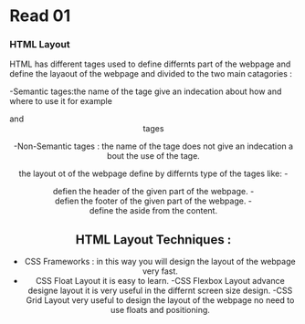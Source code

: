 # Read 01
### HTML Layout 
 HTML has different tages used to define differnts part of the webpage and define the layaout of the webpage and divided to the two main catagories :
 
 -Semantic tages:the name of the tage give an indecation about how and where to use it for example <footer> and <header> tages
 
 -Non-Semantic tages : the name of the tage does not give an indecation a bout the use of the tage.
  
  the layout ot  of the webpage define by differnts type of the tages like:
  -<header>  defien the header of the given part of the webpage.
  -<footer> defien the footer of the given part of the webpage.
  -<aside> define the aside from the content.
  
 ## HTML Layout Techniques :
  - CSS Frameworks : in this way you will design the layout of the webpage very fast.
  - CSS Float Layout it is easy to learn.
  -CSS Flexbox Layout advance designe layout it is very useful in the differnt screen size design.
  -CSS Grid Layout very useful to design the layout of the webpage no need to use floats and positioning.
  
 
  
 
